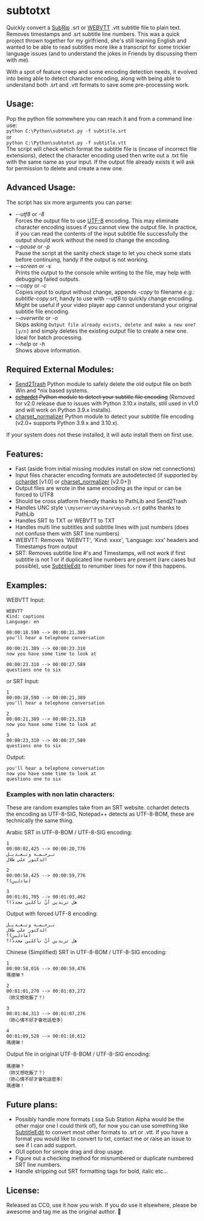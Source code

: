 # subtotxt
Quickly convert a [SubRip](https://en.wikipedia.org/wiki/SubRip) .srt or [WEBVTT](https://en.wikipedia.org/wiki/WebVTT) .vtt subtitle file to plain text. Removes timestamps and .srt subtitle line numbers. 
This was a quick project thrown together for my girlfriend, she's still learning English and wanted to be able to read subtitles more like a transcript for some trickier language issues (and to understand the jokes in Friends by discussing them with me).  
  
With a spot of feature creep and some encoding detection needs, it evolved into being able to detect character encoding, along with being able to understand both .srt and .vtt formats to save some pre-processing work.
## Usage: 
Pop the python file somewhere you can reach it and from a command line use:  
```python C:\Python\subtotxt.py -f subtitle.srt```  
or  
```python C:\Python\subtotxt.py -f subtitle.vtt```  
The script will check which format the subtitle file is (incase of incorrect file extensions), detect the character encoding used then write out a .txt file with the same name as your input. If the output file already exists it will ask for permission to delete and create a new one.
## Advanced Usage:
The script has six more arguments you can parse:  
- *--utf8* or *-8*  
Forces the output file to use [UTF-8](https://en.wikipedia.org/wiki/UTF-8) encoding. This may eliminate character encoding issues if you cannot view the output file. In practice, if you can read the contents of the input subtitle file successfully the output should work without the need to change the encoding.  
- *--pause* or *-p*  
Pause the script at the sanity check stage to let you check some stats before continuing, handy if the output is not working.  
- *--screen* or *-s*  
Prints the output to the console while writing to the file, may help with debugging failed outputs.  
- *--copy* or *-c*  
Copies input to output without change, appends *-copy* to filename *e.g.: subtitle-copy.srt*, handy to use with *--utf8* to quickly change encoding. Might be useful if your video player app cannot understand your original subtitle file encoding.
- *--overwrite* or *-o*  
Skips asking ```Output file already exists, delete and make a new one? [y/n]``` and simply deletes the existing output file to create a new one. Ideal for batch processing.
- *--help* or *-h*   
Shows above information.
## Required External Modules:  
- [Send2Trash](https://pypi.org/project/Send2Trash/) Python module to safely delete the old output file on both Win and \*nix based systems.
- ~~[cchardet](https://pypi.org/project/cchardet/) Python module to detect your subtitle file encoding~~ (Removed for v2.0 release due to issues with Python 3.10.x installs, still used in v1.0 and will work on Python 3.9.x installs).  
- [charset_normalizer](https://github.com/Ousret/charset_normalizer) Python module to detect your subtitle file encoding (v2.0+ supports Python 3.9.x and 3.10.x).   

If your system does not these installed, it will auto install them on first use.  
## Features:
- Fast (aside from initial missing modules install on slow net connections)
- Input files character encoding formats are autodetected (if supported by [cchardet](https://pypi.org/project/cchardet/) [v1.0] or [charset_normalizer](https://github.com/Ousret/charset_normalizer) [v2.0+])  
- Output files are wrote in the same encoding as the input or can be forced to UTF8
- Should be cross platform friendly thanks to PathLib and Send2Trash
- Handles UNC style ```\\myserver\myshare\mysub.srt``` paths thanks to PathLib
- Handles SRT to TXT or WEBVTT to TXT
- Handles multi line subtitles and subtitle lines with just numbers (does not confuse them with SRT line numbers)
- WEBVTT: Removes 'WEBVTT', 'Kind: xxxx', 'Language: xxx' headers and Timestamps from output
- SRT: Removes subtitle line #'s and Timestamps, will not work if first subtitle is not 1 or if duplicated line numbers are present (rare cases but possible), use [SubtitleEdit](https://github.com/SubtitleEdit/subtitleedit) to renumber lines for now if this happens. 
## Examples:
WEBVTT Input:
```  
WEBVTT
Kind: captions
Language: en

00:00:18.590 --> 00:00:21.389
you'll hear a telephone conversation

00:00:21.389 --> 00:00:23.310
now you have some time to look at

00:00:23.310 --> 00:00:27.589
questions one to six
```  
or SRT Input:  
```  
1
00:00:18,590 --> 00:00:21,389
you'll hear a telephone conversation

2
00:00:21,389 --> 00:00:23,310
now you have some time to look at

3
00:00:23,310 --> 00:00:27,589
questions one to six
```
Output:
```  
you'll hear a telephone conversation
now you have some time to look at
questions one to six
```  
  
### Examples with non latin characters:
These are random examples take from an SRT website. cchardet detects the encoding as UTF-8-SIG, Notepad++ detects as UTF-8-BOM, these are technically the same thing. 
  
Arabic SRT in UTF-8-BOM / UTF-8-SIG encoding:
```  
1
00:00:02,425 --> 00:00:20,776
تـرجـمـة وتـعـديـل
الدكتور علي طلال 

2
00:00:58,425 --> 00:00:59,776
مادلين)؟)

3
00:01:01,705 --> 00:01:03,462
هل تريدين أنّ تأكلين مجددًا؟
```  
Output with forced UTF-8 encoding:
```  
تـرجـمـة وتـعـديـل
الدكتور علي طلال 
مادلين)؟)
هل تريدين أنّ تأكلين مجددًا؟
```  
Chinese (Simplified) SRT in UTF-8-BOM / UTF-8-SIG encoding:  
```  
1
00:00:58,016 --> 00:00:59,476
瑪德琳？

2
00:01:01,270 --> 00:01:03,272
（妳又想吃飯了？）

3
00:01:04,313 --> 00:01:07,276
（妳心情不好才會吃這麼多）

4
00:01:09,528 --> 00:01:10,612
瑪德琳！
```  
Output file in original UTF-8-BOM / UTF-8-SIG encoding:
```  
瑪德琳？
（妳又想吃飯了？）
（妳心情不好才會吃這麼多）
瑪德琳！
```
## Future plans:
- Possibly handle more formats (.ssa Sub Station Alpha would be the other major one I could think of), for now you can use something like [SubtitleEdit](https://github.com/SubtitleEdit/subtitleedit) to convert most other formats to .srt or .vtt. If you have a format you would like to convert to txt, contact me or raise an issue to see if I can add support.
- GUI option for simple drag and drop usage.
- Figure out a checking method for misnumbered or duplicate numbered SRT line numbers.
- Handle stripping out SRT formatting tags for bold, italic etc...
## License:
Released as CC0, use it how you wish. If you do use it elsewhere, please be awesome and tag me as the original author. 🙂
